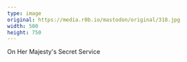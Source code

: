 ```yaml
---
type: image
original: https://media.r0b.io/mastodon/original/318.jpg
width: 500
height: 750
---
```


On Her Majesty's Secret Service
